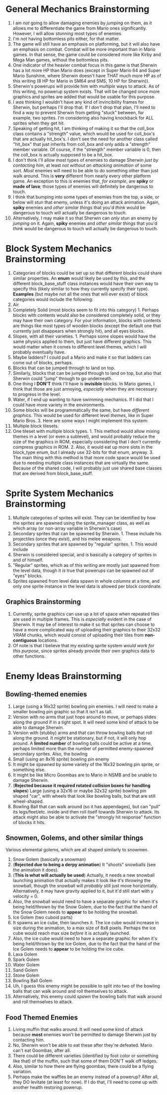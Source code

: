 General Mechanics Brainstorming
===============================
1.  I am *not* going to allow damaging enemies by *jumping* on them, as it
allows me to differentiate the game from Mario ones significantly.
However, I will allow *stunning* most types of enemies
2.  I'm *not* having bottomless pits either, for that matter.  
3.  The game will still have an emphasis on platforming, but it will also
have an emphasis on combat.  Combat will be more important than in Mario
games.  In that sense, the game could be considered more like Kirby and
Mega Man games, without the bottomless pits.
  1.  One indicator of the heavier combat focus in this game is that
  Sherwin has a lot more HP than Mario does (except in Super Mario 64 and
  Super Mario Sunshine, where Sherwin doesn't have THAT much more HP as of
  this writing (8 HP for Mario in SM64 and SMS, 10 HP for Sherwin)).
4.  Sherwin's powerups will provide him with *multiple* ways to attack.  As
of this writing, no powerup system exists.  That will be changed once more
graphics and sprites are added that would be usable for this purpose.
5.  I *was* thinking I wouldn't have any kind of invincibility frames for
Sherwin, but perhaps I'll drop that.  If I *don't* drop that plan, I'll
need to find a way to prevent Sherwin from getting "stuck" between, for
example, two sprites.  I'm considering also having knockback for ALL
sprites when they get hit.
  1.  Speaking of getting hit, I am thinking of making it so that the
  coll\_box class contains a "strength" value, which would be used for
  coll\_box's that are actually hit\_box's.  I don't see the need for
  another class called "hit\_box" that just inherits from coll\_box and
  only adds a "strength" member variable.  Of course, if the "strength"
  member variable is 0, then the coll\_box is actually supposed to be a
  hit\_box.
6.  I don't think I'll allow most types of enemies to damage Sherwin *just
by contacting him*, at least *not without an attacking animation* of some
sort.  *Most* enemies will need to be able to do something other than just
walk around.  This is **very** different from nearly every other platform
game.  An exception to this is enemies that, *for example*, are **spiky**
or **made of lava**; those types of enemies will definitely be dangerous to
touch.
  1.  I think that bumping into some types of enemies from the top, a side,
  or below will stun that enemy, unless it's doing an attack animation.
  Again, **spiky** enemies and *other similar things* that you'd *think*
  would be dangerous to touch will actually be dangerous to touch.
  2.  Alternatively, I may make it so that Sherwin can *only* stun an enemy
  by *jumping* on it.  Again, **spiky** enemies and *other similar things*
  that you'd *think* would be dangerous to touch will actually be dangerous
  to touch.



Block System Mechanics Brainstorming
====================================
1.  Categories of blocks could be set up so that different blocks could
share similar properties.  An **enum** would likely be used by this, and
the different block\_base\_stuff class instances would have their own way
to specify this (likely similar to how they currently specify their type).
**Examples** (but maybe not all the ones that will ever exist) of block
categories would include the following:
  1.  Air
  2.  Completely Solid (most blocks seem to fit into this category)
    1.  Perhaps blocks with contents would also be considered completely
    solid, or they may have their own category.  For your information,
    blocks with contents are things like most types of wooden blocks
    (except the default one that currently just disappears when strongly
    hit), and all eyes blocks.
  3.  Slopes, with all their varieties.
    1.  Perhaps some slopes would have the same physics applied to them,
    but just have different graphics.  This would matter when it comes to
    different level themes, which I will probably eventually have.
  4.  Maybe ladders?  I could pull a Mario and make it so that ladders can
  come out of blocks, perhaps.
  5.  Blocks that can be jumped through to land on top.  
  6.  Similarly, blocks that can be jumped through to land on top, but also
  that Sherwin could "jump" through to go underneath.
  6.  One thing I **DON'T** think I'll have is **invisible** blocks.  In
  Mario games, I think that those are just annoying, *especially* when they
  are necessary to progress in the level.
  7.  Water, if I end up wanting to have swimming mechanics.  If I did that
  I could have more variety in the environments.
2.  Some blocks will be programmatically the same, but have *different
graphics*.  This would be used for different level *themes*, like in Super
Mario Bros. 3.  Here are some ways I might implement this system:  
  1.  Multiple block tilesets.
  2.  One tileset with multiple block types.
    1.  This method would allow mixing themes in a level (or even a
    sublevel), and would probably reduce the size of the graphics in ROM,
    especially considering that I don't currently compress graphics in ROM.
    2.  Also, it would eat up more slots in the block\_type enum, but I
    already use 32-bits for that enum, anyway.
    3.  The main thing with this method is that more code space would be
    used due to needing multiple class instances that are virtually the
    same.  Because of the shared code, I will probably just use shared base
    classes that are derived from block\_base\_stuff.


Sprite System Mechanics Brainstorming
=====================================
1.  Multiple categories of sprites will exist.  They can be identified by
how the sprites are spawned using the sprite\_manager class, as well as
which array (or non-array variable in Sherwin's case)
  1.  Secondary sprites that can be spawned by Sherwin.
    1. These include his projectiles (once they exist), and his melee
    weapons.
  2.  Secondary sprites that are spawned by "regular" sprites.
    1.  This would include
  3.  Sherwin is considered special, and is basically a category of sprites
  in and of himself.
  4.  "Regular" sprites, which as of this writing are mostly just spawned
  from the level data, though it *is* true that powerups can be spawned out
  of "eyes" blocks.
2.  Sprites spawned from level data spawn in whole *columns* at a time, and
only one sprite instance in the level data is allowed per block coordinate.

Graphics Brainstorming
----------------------
1.  Currently, sprite graphics can use up a lot of space when repeated
tiles are used in multiple frames.  This is *especially* evident in the
case of Sherwin.  It may be of interest to make it so that sprites can
choose to have a more complicated way of uploading their graphics to their
32x32 VRAM chunks, which would consist of uploading their tiles from
**non-contiguous** locations.  
  1.  Of note is that I believe that my existing sprite system *would work
  for this purpose*, since sprites already provide their own graphics data
  to other functions.  




Enemy Ideas Brainstorming
=========================


Bowling-themed enemies
----------------------
1.  Large (using a 16x32 sprite) bowling pin enemies.  I will need to make
a smaller bowling pin graphic so that it isn't as tall.
  1.  Version with no arms that just hops around to move, or perhaps slides
  along the ground if in a tight spot.  It will need some kind of attack to
  be able to damage Sherwin.
  2.  Version with (stubby) arms and that can throw bowling balls that roll
  along the ground.  It *might* be stationary, but if not, it will only hop
  around.  A **limited number** of bowling balls could be active at a
  time, perhaps limited more than the number of permitted enemy-spawned
  secondary sprites.  Also, the bowling 
2.  Small (using an 8x16 sprite) bowling pin enemy
  1.  It might be spawned by some variety of the 16x32 bowling pin sprite,
  or something else.
  2.  It might be like Micro Goombas are to Mario in NSMB and be unable to
  damage Sherwin.
3.  (**Rejected because it required rotated collision boxes for handling
slopes**) Large (using a 32x16 or maybe 32x32 sprite) bowling pin shaped
"car", with wheels that look like bowling balls, but that are still
wheel-shaped.
4.  Bowling Ball that can walk around (so it has appendages), but can
"pull" its legs/feet/etc. inside and then roll itself towards Sherwin to
attack.  Its attack might also be able to activate the "strongly hit
response" function of blocks it hits.  


Snowmen, Golems, and other similar things
-----------------------------------------
Various elemental golems, which are all shaped similarly to snowmen.
1.  Snow Golem (basically a snowman)
  1.  (**Rejected due to being a derpy animation**) It "shoots" snowballs (see the animation it does).  
  2.  (**This is what will actually be used**) Actually, it needs a new
  snowball launching animation that actually makes it look like it's
  *throwing* the snowball, though the snowball will *probably* still just
  move horizontally.  Alternatively, it may have gravity applied to it, but
  it'd still start with y velocity = 0.
  3.  Also, the snowball would need to have a separate graphic for when
  it's being held/thrown by the Snow Golem, due to the fact that the hand
  of the Snow Golem needs to **appear** to be holding the snowball.
2.  Ice Golem (two cuboid parts)
  1.  It spawns an ice cube, then launches it.  The ice cube would increase
  in size during the animation, to a max size of 8x8 pixels.  Perhaps the
  ice cube would reach max size *before* it is actually launched.
  2.  Also, the ice cube would need to have a separate graphic for when
  it's being held/thrown by the Ice Golem, due to the fact that the hand
  of the Ice Golem needs to **appear** to be holding the ice cube.
3.  Lava Golem
4.  Spark Golem
5.  Water Golem
6.  Sand Golem
7.  Stone Golem
8.  Bowling Ball Golem
  1.  Uh, I guess this enemy might be possible to split into two of the
  bowling balls that can walk around and roll themselves to attack.
  2.  Alternatively, this enemy could *spawn* the bowling balls that walk
  around and roll themselves to attack.



Food Themed Enemies
-------------------
1.  Living muffin that walks around.  It will need some kind of attack
because **most** enemies won't be permitted to damage Sherwin just by
contacting him.
  1.  No, Sherwin won't be able to eat these after they're defeated.  Mario
  can't eat Goombas, after all.
  2.  There could be different varieties (identified by foot color or
  something like that) of the muffin, such that some of them DON'T walk off
  ledges.
  3.  Also, similar to how there are flying goombas, there could be a
  flying variation.
2.  Perhaps make the waffles be an enemy instead of a powerup?  After all,
they DO levitate (at least for now).  If I do that, I'll need to come up
with another health restoring powerup.



